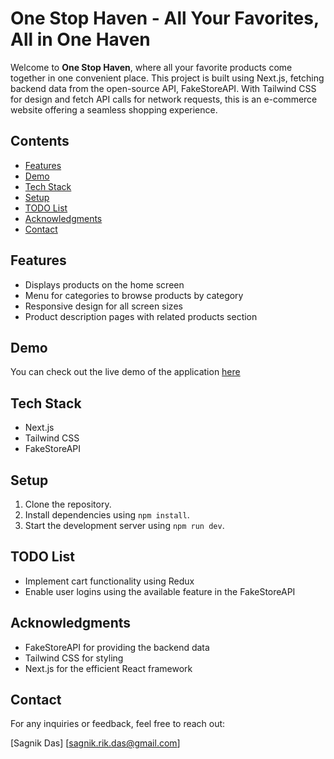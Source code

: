 # One Stop Haven - All Your Favorites, All in One Haven

Welcome to **One Stop Haven**, where all your favorite products come together in one convenient place. This project is built using Next.js, fetching backend data from the open-source API, FakeStoreAPI. With Tailwind CSS for design and fetch API calls for network requests, this is an e-commerce website offering a seamless shopping experience.

## Contents

- [Features](#features)
- [Demo](#demo)
- [Tech Stack](#tech-stack)
- [Setup](#setup)
- [TODO List](#todo-list)
- [Acknowledgments](#acknowledgments)
- [Contact](#contact)

## Features

- Displays products on the home screen
- Menu for categories to browse products by category
- Responsive design for all screen sizes
- Product description pages with related products section

## Demo

You can check out the live demo of the application [here](https://one-stop-haven.netlify.app/)

## Tech Stack

- Next.js
- Tailwind CSS
- FakeStoreAPI

## Setup

1. Clone the repository.
2. Install dependencies using `npm install`.
3. Start the development server using `npm run dev`.

## TODO List

- Implement cart functionality using Redux
- Enable user logins using the available feature in the FakeStoreAPI

## Acknowledgments

- FakeStoreAPI for providing the backend data
- Tailwind CSS for styling
- Next.js for the efficient React framework

## Contact

For any inquiries or feedback, feel free to reach out:

[Sagnik Das]
[sagnik.rik.das@gmail.com]
